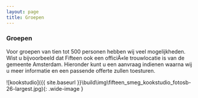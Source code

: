 ```yaml
---
layout: page
title: Groepen
---
```


### Groepen

Voor groepen van tien tot 500 personen hebben wij veel mogelijkheden. Wist u bijvoorbeeld dat Fifteen ook een officiÃ«le trouwlocatie is van de gemeente Amsterdam. Hieronder kunt u een aanvraag indienen waarna wij u meer informatie en een passende offerte zullen toesturen.

![kookstudio]({{ site.baseurl }}\build\img\fifteen_smeg_kookstudio_fotosb-26-largest.jpg){: .wide-image }
